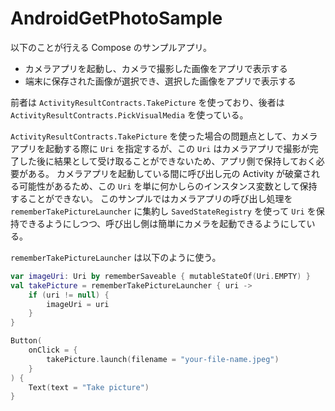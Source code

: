# AndroidGetPhotoSample

以下のことが行える Compose のサンプルアプリ。

- カメラアプリを起動し、カメラで撮影した画像をアプリで表示する
- 端末に保存された画像が選択でき、選択した画像をアプリで表示する

前者は `ActivityResultContracts.TakePicture` を使っており、後者は `ActivityResultContracts.PickVisualMedia` を使っている。

`ActivityResultContracts.TakePicture` を使った場合の問題点として、カメラアプリを起動する際に `Uri` を指定するが、この `Uri` はカメラアプリで撮影が完了した後に結果として受け取ることができないため、アプリ側で保持しておく必要がある。
カメラアプリを起動している間に呼び出し元の Activity が破棄される可能性があるため、この `Uri` を単に何かしらのインスタンス変数として保持することができない。
このサンプルではカメラアプリの呼び出し処理を `rememberTakePictureLauncher` に集約し `SavedStateRegistry` を使って `Uri` を保持できるようにしつつ、呼び出し側は簡単にカメラを起動できるようにしている。

`rememberTakePictureLauncher` は以下のように使う。

```kotlin
var imageUri: Uri by rememberSaveable { mutableStateOf(Uri.EMPTY) }
val takePicture = rememberTakePictureLauncher { uri ->
    if (uri != null) {
        imageUri = uri
    }
}

Button(
    onClick = {
        takePicture.launch(filename = "your-file-name.jpeg")
    }
) {
    Text(text = "Take picture")
}
```
